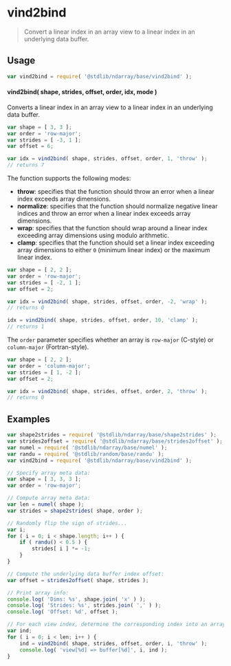 <!--

@license Apache-2.0

Copyright (c) 2018 The Stdlib Authors.

Licensed under the Apache License, Version 2.0 (the "License");
you may not use this file except in compliance with the License.
You may obtain a copy of the License at

   http://www.apache.org/licenses/LICENSE-2.0

Unless required by applicable law or agreed to in writing, software
distributed under the License is distributed on an "AS IS" BASIS,
WITHOUT WARRANTIES OR CONDITIONS OF ANY KIND, either express or implied.
See the License for the specific language governing permissions and
limitations under the License.

-->

# vind2bind

> Convert a linear index in an array view to a linear index in an underlying data buffer.

<!-- Section to include introductory text. Make sure to keep an empty line after the intro `section` element and another before the `/section` close. -->

<section class="intro">

</section>

<!-- /.intro -->

<!-- Package usage documentation. -->

<section class="usage">

## Usage

```javascript
var vind2bind = require( '@stdlib/ndarray/base/vind2bind' );
```

#### vind2bind( shape, strides, offset, order, idx, mode )

Converts a linear index in an array view to a linear index in an underlying data buffer.

```javascript
var shape = [ 3, 3 ];
var order = 'row-major';
var strides = [ -3, 1 ];
var offset = 6;

var idx = vind2bind( shape, strides, offset, order, 1, 'throw' );
// returns 7
```

The function supports the following modes:

-   **throw**: specifies that the function should throw an error when a linear index exceeds array dimensions.
-   **normalize**: specifies that the function should normalize negative linear indices and throw an error when a linear index exceeds array dimensions.
-   **wrap**: specifies that the function should wrap around a linear index exceeding array dimensions using modulo arithmetic.
-   **clamp**: specifies that the function should set a linear index exceeding array dimensions to either `0` (minimum linear index) or the maximum linear index.

```javascript
var shape = [ 2, 2 ];
var order = 'row-major';
var strides = [ -2, 1 ];
var offset = 2;

var idx = vind2bind( shape, strides, offset, order, -2, 'wrap' );
// returns 0

idx = vind2bind( shape, strides, offset, order, 10, 'clamp' );
// returns 1
```

The `order` parameter specifies whether an array is `row-major` (C-style) or `column-major` (Fortran-style).

```javascript
var shape = [ 2, 2 ];
var order = 'column-major';
var strides = [ 1, -2 ];
var offset = 2;

var idx = vind2bind( shape, strides, offset, order, 2, 'throw' );
// returns 0
```

</section>

<!-- /.usage -->

<!-- Package usage notes. Make sure to keep an empty line after the `section` element and another before the `/section` close. -->

<section class="notes">

</section>

<!-- /.notes -->

<!-- Package usage examples. -->

<section class="examples">

## Examples

<!-- eslint no-undef: "error" -->

```javascript
var shape2strides = require( '@stdlib/ndarray/base/shape2strides' );
var strides2offset = require( '@stdlib/ndarray/base/strides2offset' );
var numel = require( '@stdlib/ndarray/base/numel' );
var randu = require( '@stdlib/random/base/randu' );
var vind2bind = require( '@stdlib/ndarray/base/vind2bind' );

// Specify array meta data:
var shape = [ 3, 3, 3 ];
var order = 'row-major';

// Compute array meta data:
var len = numel( shape );
var strides = shape2strides( shape, order );

// Randomly flip the sign of strides...
var i;
for ( i = 0; i < shape.length; i++ ) {
    if ( randu() < 0.5 ) {
        strides[ i ] *= -1;
    }
}

// Compute the underlying data buffer index offset:
var offset = strides2offset( shape, strides );

// Print array info:
console.log( 'Dims: %s', shape.join( 'x' ) );
console.log( 'Strides: %s', strides.join( ',' ) );
console.log( 'Offset: %d', offset );

// For each view index, determine the corresponding index into an array's underlying data buffer...
var ind;
for ( i = 0; i < len; i++ ) {
    ind = vind2bind( shape, strides, offset, order, i, 'throw' );
    console.log( 'view[%d] => buffer[%d]', i, ind );
}
```

</section>

<!-- /.examples -->

<!-- Section to include cited references. If references are included, add a horizontal rule *before* the section. Make sure to keep an empty line after the `section` element and another before the `/section` close. -->

<section class="references">

</section>

<!-- /.references -->

<!-- Section for related `stdlib` packages. Do not manually edit this section, as it is automatically populated. -->

<section class="related">

</section>

<!-- /.related -->

<!-- Section for all links. Make sure to keep an empty line after the `section` element and another before the `/section` close. -->

<section class="links">

</section>

<!-- /.links -->
